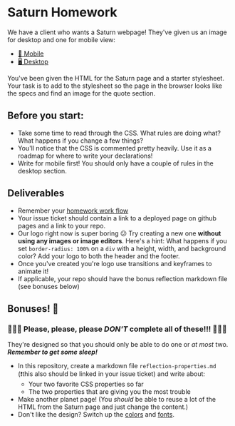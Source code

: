 # Saturn Homework

We have a client who wants a Saturn webpage! They've given us an image for desktop and one for mobile view:

- [📱 Mobile](./specs/saturn-mobile.jpg)
- [🖥 Desktop](./specs/saturn-desktop.jpg)

You've been given the HTML for the Saturn page and a starter stylesheet. Your task is to add to the stylesheet so the page in the browser looks like the specs and find an image for the quote section.

## Before you start: 

- Take some time to read through the CSS. What rules are doing what? What happens if you change a few things? 
- You'll notice that the CSS is commented pretty heavily. Use it as a roadmap for where to write your declarations!
- Write for mobile first! You should only have a couple of rules in the desktop section.

## Deliverables

- Remember your [homework work flow](https://git.generalassemb.ly/nyc-wdi-hypatia/hypatia-students/blob/master/hw-workflow.md)
- Your issue ticket should contain a link to a deployed page on github pages and a link to your repo.
- Our logo right now is super boring 😕 Try creating a new one **without using any images or image editors**. Here's a hint: What happens if you set `border-radius: 100%` on a `div` with a height, width, and background color? Add your logo to both the header and the footer.
- Once you've created you're logo use transitions and keyframes to animate it!
- If applicable, your repo should have the bonus reflection markdown file (see bonuses below)

## Bonuses! 🎉

### 🚨🚨🚨 Please, please, please *DON'T* complete all of these!!! 🚨🚨🚨

They're designed so that you should only be able to do one or *at most* two. ***Remember to get some sleep!***

- In this repository, create a markdown file `reflection-properties.md` (❗️this also should be linked in your issue ticket) and write about: 
    - Your two favorite CSS properties so far
    - The two properties that are giving you the most trouble
- Make another planet page! (You *should* be able to reuse a lot of the HTML from the Saturn page and just change the content.)
- Don't like the design? Switch up the [colors](http://www.vanschneider.com/colors/) and [fonts](https://fonts.google.com/).

